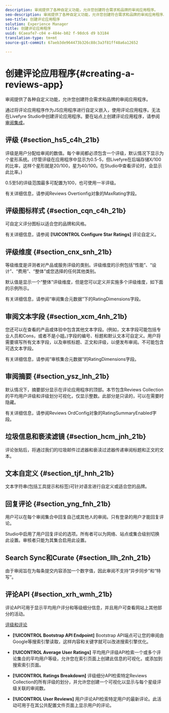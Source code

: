 ```yaml
---
description: 审阅提供了各种自定义功能，允许您创建符合需求和品牌的审阅应用程序。
seo-description: 审阅提供了各种自定义功能，允许您创建符合需求和品牌的审阅应用程序。
seo-title: 创建评论应用程序
solution: Experience Manager
title: 创建评论应用程序
uuid: 6Caeafe7-c04 e-484e-b02 f-98dc6 d9 b3184
translation-type: tm+mt
source-git-commit: 67aeb3de964473b326c88c3a3f81ff48a6a12652

---
```



# 创建评论应用程序{#creating-a-reviews-app}

审阅提供了各种自定义功能，允许您创建符合需求和品牌的审阅应用程序。

通过将评论应用程序作为JS应用程序进行自定义嵌入，使用评论应用程序。无法在Livefyre Studio中创建评论应用程序。要在站点上创建评论应用程序，请参阅 [审阅集成](/help/implementation/c-app-integrations/c-reviews-integration.md)。


## 评级 {#section_hs5_c4h_21b}

评级是用户分配给审阅的数值。每个审阅都必须包含一个评级，默认情况下显示为个星形系统。(尽管评级在应用程序中显示为0.5-5，但Livefyre在后端存储X/100的比率，这样个星形就是20/100，星为40/100。在Studio中查看评论时，会显示此比率。)

0.5至5的评级范围最多可配置为100，也可使用一半评级。

有关详细信息，请参阅Reviews Overtionfig对象的MaxRating字段。

## 评级图标样式 {#section_cqn_c4h_21b}

可自定义评分图标以适合您的品牌和风格。

有关详细信息，请参阅 **[!UICONTROL Configure Star Ratings]** 评论自定义。

## 评级维度 {#section_cnx_snh_21b}

等级维度是评测者对产品或服务评级的类别。评级维度的示例包括“性能”、“设计”、“费用”、“整体”或您选择的任何其他类别。

默认值是显示一个“整体”评级维度，但是您可以定义并实施多个评级维度，如下面的示例所示。

有关详细信息，请参阅“审阅集合元数据”下的RatingDimensions字段。

## 审阅文本字段 {#section_xcm_4nh_21b}

您还可以在查看的产品或体验中包含其他文本字段。(例如，文本字段可能包括专业人员和Cons，或者不是小姐。)字段的编号、标题和默认文本可自定义。用户将需要填写所有文本字段，以及审核标题、正文和评级，以便发布审阅。不可能包含可选文本字段。

有关详细信息，请参阅“审核集合元数据”的RatingDimensions字段。

## 审阅摘要 {#section_ysz_lnh_21b}

默认情况下，摘要部分显示在评论应用程序的顶部。本节包含Reviews Collection的平均用户评级和评级划分可视化，仅显示整数。此部分是只读的，可以在需要时隐藏。

有关详细信息，请参阅Reviews OrdConfig对象的RatingSummaryEnabled字段。

## 垃圾信息和亵渎滤镜 {#section_hcm_jnh_21b}

评论张贴后，将通过我们的垃圾邮件过滤器和亵渎过滤器传递审阅标题和正文的文本。

## 文本自定义 {#section_tjf_hnh_21b}

文本字符串(包括工具提示和标签)可针对语言进行自定义或适合您的品牌。

## 回复评论 {#section_yng_fnh_21b}

用户可以在每个审阅集合中回复自己或其他人的审阅。只有登录的用户才能回复评论。

Studio中启用了用户回复评论的选项。所有者可以为网络、站点或集合级别切换此设置。审核者只能为其集合启用此设置。

## Search Sync和Curate {#section_llh_2nh_21b}

由于审阅旨在为每条提交内容添加一个数字值，因此审阅不支持“异步同步”和“特写”。

## 评论API {#section_xrh_wmh_21b}

评论API可用于显示平均用户评分和等级细分信息，并且用户可查看网站上其他部分的活动。

[评级和评论](https://api.livefyre.com/docs/apis/by-category/ratings-and-reviews)

* **[!UICONTROL Bootstrap API Endpoint]** Bootstrap API端点可让您的审阅由Google等搜索引擎读取，这样内容和关键字就可以改进搜索引擎优化。

* **[!UICONTROL Average User Ratings]** 平均用户评级API检索一个或多个评论集合的平均用户等级，允许您在索引页面上创建此信息的可视化，或添加到搜索索引页面。

* **[!UICONTROL Ratings Breakdown]** 评级细分API检索特定Reviews Collection的所有评级的划分，并允许您创建一个可视化以显示与每个星级评级关联的审阅数。

* **[!UICONTROL User Reviews]** 用户评论API检索特定用户的最新评论。此活动可用于在其公共配置文件页面上显示用户的评论。
